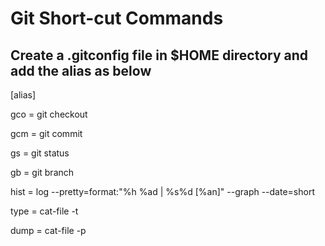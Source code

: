 # Git Short-cut Commands

## Create a .gitconfig file in $HOME directory and add the alias as below

[alias]
  
  gco = git checkout
  
  gcm = git commit
  
  gs = git status
  
  gb = git branch
  
  hist = log --pretty=format:\"%h %ad | %s%d [%an]\" --graph --date=short
  
  type = cat-file -t
  
  dump = cat-file -p
